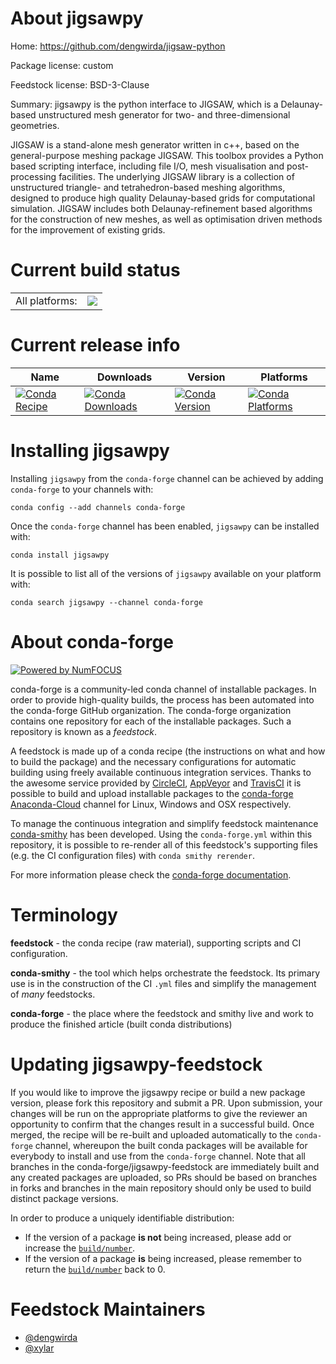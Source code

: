 About jigsawpy
==============

Home: https://github.com/dengwirda/jigsaw-python

Package license: custom

Feedstock license: BSD-3-Clause

Summary: jigsawpy is the python interface to JIGSAW, which is a Delaunay-based
unstructured mesh generator for two- and three-dimensional geometries.


JIGSAW is a stand-alone mesh generator written in c++, based on the
general-purpose meshing package JIGSAW. This toolbox provides a Python
based scripting interface, including file I/O, mesh visualisation and
post-processing facilities. The underlying JIGSAW library is a collection
of unstructured triangle- and tetrahedron-based meshing algorithms,
designed to produce high quality Delaunay-based grids for computational
simulation. JIGSAW includes both Delaunay-refinement based algorithms for
the construction of new meshes, as well as optimisation driven methods for
the improvement of existing grids.


Current build status
====================


<table><tr><td>All platforms:</td>
    <td>
      <a href="https://dev.azure.com/conda-forge/feedstock-builds/_build/latest?definitionId=9093&branchName=master">
        <img src="https://dev.azure.com/conda-forge/feedstock-builds/_apis/build/status/jigsawpy-feedstock?branchName=master">
      </a>
    </td>
  </tr>
</table>

Current release info
====================

| Name | Downloads | Version | Platforms |
| --- | --- | --- | --- |
| [![Conda Recipe](https://img.shields.io/badge/recipe-jigsawpy-green.svg)](https://anaconda.org/conda-forge/jigsawpy) | [![Conda Downloads](https://img.shields.io/conda/dn/conda-forge/jigsawpy.svg)](https://anaconda.org/conda-forge/jigsawpy) | [![Conda Version](https://img.shields.io/conda/vn/conda-forge/jigsawpy.svg)](https://anaconda.org/conda-forge/jigsawpy) | [![Conda Platforms](https://img.shields.io/conda/pn/conda-forge/jigsawpy.svg)](https://anaconda.org/conda-forge/jigsawpy) |

Installing jigsawpy
===================

Installing `jigsawpy` from the `conda-forge` channel can be achieved by adding `conda-forge` to your channels with:

```
conda config --add channels conda-forge
```

Once the `conda-forge` channel has been enabled, `jigsawpy` can be installed with:

```
conda install jigsawpy
```

It is possible to list all of the versions of `jigsawpy` available on your platform with:

```
conda search jigsawpy --channel conda-forge
```


About conda-forge
=================

[![Powered by NumFOCUS](https://img.shields.io/badge/powered%20by-NumFOCUS-orange.svg?style=flat&colorA=E1523D&colorB=007D8A)](http://numfocus.org)

conda-forge is a community-led conda channel of installable packages.
In order to provide high-quality builds, the process has been automated into the
conda-forge GitHub organization. The conda-forge organization contains one repository
for each of the installable packages. Such a repository is known as a *feedstock*.

A feedstock is made up of a conda recipe (the instructions on what and how to build
the package) and the necessary configurations for automatic building using freely
available continuous integration services. Thanks to the awesome service provided by
[CircleCI](https://circleci.com/), [AppVeyor](https://www.appveyor.com/)
and [TravisCI](https://travis-ci.com/) it is possible to build and upload installable
packages to the [conda-forge](https://anaconda.org/conda-forge)
[Anaconda-Cloud](https://anaconda.org/) channel for Linux, Windows and OSX respectively.

To manage the continuous integration and simplify feedstock maintenance
[conda-smithy](https://github.com/conda-forge/conda-smithy) has been developed.
Using the ``conda-forge.yml`` within this repository, it is possible to re-render all of
this feedstock's supporting files (e.g. the CI configuration files) with ``conda smithy rerender``.

For more information please check the [conda-forge documentation](https://conda-forge.org/docs/).

Terminology
===========

**feedstock** - the conda recipe (raw material), supporting scripts and CI configuration.

**conda-smithy** - the tool which helps orchestrate the feedstock.
                   Its primary use is in the construction of the CI ``.yml`` files
                   and simplify the management of *many* feedstocks.

**conda-forge** - the place where the feedstock and smithy live and work to
                  produce the finished article (built conda distributions)


Updating jigsawpy-feedstock
===========================

If you would like to improve the jigsawpy recipe or build a new
package version, please fork this repository and submit a PR. Upon submission,
your changes will be run on the appropriate platforms to give the reviewer an
opportunity to confirm that the changes result in a successful build. Once
merged, the recipe will be re-built and uploaded automatically to the
`conda-forge` channel, whereupon the built conda packages will be available for
everybody to install and use from the `conda-forge` channel.
Note that all branches in the conda-forge/jigsawpy-feedstock are
immediately built and any created packages are uploaded, so PRs should be based
on branches in forks and branches in the main repository should only be used to
build distinct package versions.

In order to produce a uniquely identifiable distribution:
 * If the version of a package **is not** being increased, please add or increase
   the [``build/number``](https://conda.io/docs/user-guide/tasks/build-packages/define-metadata.html#build-number-and-string).
 * If the version of a package **is** being increased, please remember to return
   the [``build/number``](https://conda.io/docs/user-guide/tasks/build-packages/define-metadata.html#build-number-and-string)
   back to 0.

Feedstock Maintainers
=====================

* [@dengwirda](https://github.com/dengwirda/)
* [@xylar](https://github.com/xylar/)

